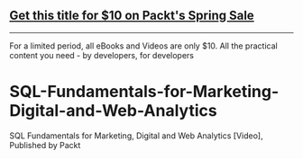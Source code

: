 ## [Get this title for $10 on Packt's Spring Sale](https://www.packt.com/V16941?utm_source=github&utm_medium=packt-github-repo&utm_campaign=spring_10_dollar_2022)
-----
For a limited period, all eBooks and Videos are only $10. All the practical content you need \- by developers, for developers

# SQL-Fundamentals-for-Marketing-Digital-and-Web-Analytics
SQL Fundamentals for Marketing, Digital and Web Analytics [Video], Published by Packt
